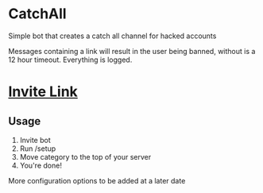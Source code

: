 # CatchAll

Simple bot that creates a catch all channel for hacked accounts

Messages containing a link will result in the user being banned, without is a 12 hour timeout. Everything is logged.

# [Invite Link](https://discord.com/api/oauth2/authorize?client_id=930576995157426216&permissions=1101659171862&scope=bot%20applications.commands)

## Usage

1. Invite bot
2. Run /setup
3. Move category to the top of your server
4. You're done!

More configuration options to be added at a later date

